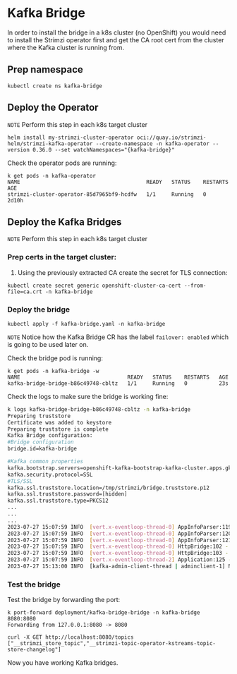 # Kafka Bridge

In order to install the bridge in a k8s cluster (no OpenShift) you would need to install the Strimzi operator first and get the CA root cert from the cluster where the Kafka cluster is running from.

## Prep namespace

```shell
kubectl create ns kafka-bridge
```

## Deploy the Operator

`NOTE` Perform this step in each k8s target cluster

```shell
helm install my-strimzi-cluster-operator oci://quay.io/strimzi-helm/strimzi-kafka-operator --create-namespace -n kafka-operator --version 0.36.0 --set watchNamespaces="{kafka-bridge}"
```

Check the operator pods are running:

```shell
k get pods -n kafka-operator
NAME                                        READY   STATUS    RESTARTS   AGE
strimzi-cluster-operator-85d7965bf9-hcdfw   1/1     Running   0          2d10h
```
## Deploy the Kafka Bridges

`NOTE` Perform this step in each k8s target cluster

### Prep certs in the target cluster:

1. Using the previously extracted CA create the secret for TLS connection:

```shell
kubectl create secret generic openshift-cluster-ca-cert --from-file=ca.crt -n kafka-bridge
```

### Deploy the bridge

```shell
kubectl apply -f kafka-bridge.yaml -n kafka-bridge
```

`NOTE` Notice how the Kafka Bridge CR has the label `failover: enabled` which is going to be used later on.

Check the bridge pod is running:

```shell
k get pods -n kafka-bridge -w
NAME                                  READY   STATUS    RESTARTS   AGE
kafka-bridge-bridge-b86c49748-cbltz   1/1     Running   0          23s
```

Check the logs to make sure the bridge is working fine:

```bash
k logs kafka-bridge-bridge-b86c49748-cbltz -n kafka-bridge
Preparing truststore
Certificate was added to keystore
Preparing truststore is complete
Kafka Bridge configuration:
#Bridge configuration
bridge.id=kafka-bridge

#Kafka common properties
kafka.bootstrap.servers=openshift-kafka-bootstrap-kafka-cluster.apps.gke-nmocpt2-us-west1-0.nmocpt2-upic-0.gcp.sandbox.tetrate.io:443
kafka.security.protocol=SSL
#TLS/SSL
kafka.ssl.truststore.location=/tmp/strimzi/bridge.truststore.p12
kafka.ssl.truststore.password=[hidden]
kafka.ssl.truststore.type=PKCS12
...
...
...
2023-07-27 15:07:59 INFO  [vert.x-eventloop-thread-0] AppInfoParser:119 - Kafka version: 3.5.0
2023-07-27 15:07:59 INFO  [vert.x-eventloop-thread-0] AppInfoParser:120 - Kafka commitId: c97b88d5db4de28d
2023-07-27 15:07:59 INFO  [vert.x-eventloop-thread-0] AppInfoParser:121 - Kafka startTimeMs: 1690470479736
2023-07-27 15:07:59 INFO  [vert.x-eventloop-thread-0] HttpBridge:102 - HTTP-Kafka Bridge started and listening on port 8080
2023-07-27 15:07:59 INFO  [vert.x-eventloop-thread-0] HttpBridge:103 - HTTP-Kafka Bridge bootstrap servers openshift-kafka-bootstrap-kafka-cluster.apps.gke-nmocpt2-us-west1-0.nmocpt2-upic-0.gcp.sandbox.tetrate.io:443
2023-07-27 15:07:59 INFO  [vert.x-eventloop-thread-2] Application:125 - HTTP verticle instance deployed [2d8cbf0e-49e3-4a9d-8ba7-3ba3cdf38da0]
2023-07-27 15:13:00 INFO  [kafka-admin-client-thread | adminclient-1] NetworkClient:977 - [AdminClient clientId=adminclient-1] Node -1 disconnected.
```

### Test the bridge

Test the bridge by forwarding the port:

```shell
k port-forward deployment/kafka-bridge-bridge -n kafka-bridge 8080:8080
Forwarding from 127.0.0.1:8080 -> 8080
```

```shell
curl -X GET http://localhost:8080/topics
["__strimzi_store_topic","__strimzi-topic-operator-kstreams-topic-store-changelog"]
```

Now you have working Kafka bridges.